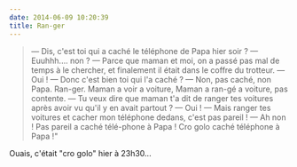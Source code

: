 ```yaml
---
date: 2014-06-09 10:20:39
title: Ran-ger
---
```


> — Dis, c'est toi qui a caché le téléphone de Papa hier soir ?
> — Euuhhh.... non ?
> — Parce que maman et moi, on a passé pas mal de temps à le chercher, et finalement il était dans le coffre du trotteur.
> — Oui !
> — Donc c'est bien toi qui l'a caché ?
> — Non, pas caché, non Papa. Ran-ger. Maman a voir a voiture, Maman a ran-gé a voiture, pas contente.
> — Tu veux dire que maman t'a dit de ranger tes voitures après avoir vu qu'il y en avait partout ?
> — Oui !
> — Mais ranger tes voitures et cacher mon téléphone dedans, c'est pas pareil !
> — Ah non ! Pas pareil a caché télé-phone à Papa ! Cro golo caché téléphone à Papa !"

Ouais, c'était "cro golo" hier à 23h30...

